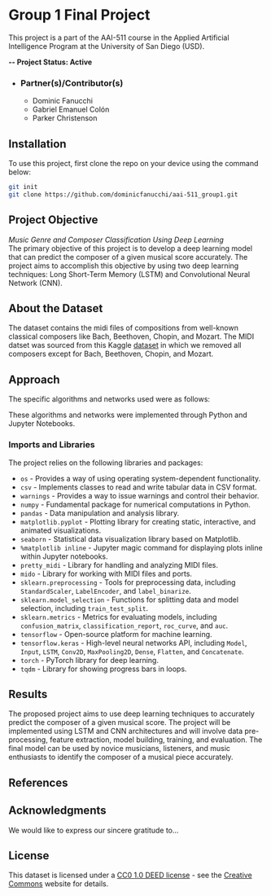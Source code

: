 # Group 1 Final Project
This project is a part of the AAI-511 course in the Applied Artificial Intelligence Program at the University of San Diego (USD).

**-- Project Status: Active**

- ### Partner(s)/Contributor(s)
   * Dominic Fanucchi
   * Gabriel Emanuel Colón
   * Parker Christenson

## Installation
To use this project, first clone the repo on your device using the command below:
```bash
git init
git clone https://github.com/dominicfanucchi/aai-511_group1.git
```

## Project Objective
*Music Genre and Composer Classification Using Deep Learning*  
The primary objective of this project is to develop a deep learning model that can predict the composer of a given musical score accurately. The project aims to accomplish this objective by using two deep learning techniques: Long Short-Term Memory (LSTM) and Convolutional Neural Network (CNN).

## About the Dataset
The dataset contains the midi files of compositions from well-known classical composers like Bach, Beethoven, Chopin, and Mozart. The MIDI datset was sourced from this Kaggle [dataset](https://www.kaggle.com/datasets/blanderbuss/midi-classic-music) in which we removed all composers except for Bach, Beethoven, Chopin, and Mozart.

## Approach
The specific algorithms and networks used were as follows: 


These algorithms and networks were implemented through Python and Jupyter Notebooks. 

### Imports and Libraries
The project relies on the following libraries and packages:
* `os` - Provides a way of using operating system-dependent functionality.
* `csv` - Implements classes to read and write tabular data in CSV format.
* `warnings` - Provides a way to issue warnings and control their behavior.
* `numpy` - Fundamental package for numerical computations in Python.
* `pandas` - Data manipulation and analysis library.
* `matplotlib.pyplot` - Plotting library for creating static, interactive, and animated visualizations.
* `seaborn` - Statistical data visualization library based on Matplotlib.
* `%matplotlib inline` - Jupyter magic command for displaying plots inline within Jupyter notebooks.
* `pretty_midi` - Library for handling and analyzing MIDI files.
* `mido` - Library for working with MIDI files and ports.
* `sklearn.preprocessing` - Tools for preprocessing data, including `StandardScaler`, `LabelEncoder`, and `label_binarize`.
* `sklearn.model_selection` - Functions for splitting data and model selection, including `train_test_split`.
* `sklearn.metrics` - Metrics for evaluating models, including `confusion_matrix`, `classification_report`, `roc_curve`, and `auc`.
* `tensorflow` - Open-source platform for machine learning.
* `tensorflow.keras` - High-level neural networks API, including `Model`, `Input`, `LSTM`, `Conv2D`, `MaxPooling2D`, `Dense`, `Flatten`, and `Concatenate`.
* `torch` - PyTorch library for deep learning.
* `tqdm` - Library for showing progress bars in loops.

## Results
The proposed project aims to use deep learning techniques to accurately predict the composer of a given musical score. The project will be implemented using LSTM and CNN architectures and will involve data pre-processing, feature extraction, model building, training, and evaluation. The final model can be used by novice musicians, listeners, and music enthusiasts to identify the composer of a musical piece accurately.

## References

## Acknowledgments
We would like to express our sincere gratitude to... 

## License
This dataset is licensed under a [CC0 1.0 DEED license](https://creativecommons.org/publicdomain/zero/1.0/legalcode.en) - see the [Creative Commons](https://creativecommons.org/publicdomain/zero/1.0/legalcode.en) website for details.
